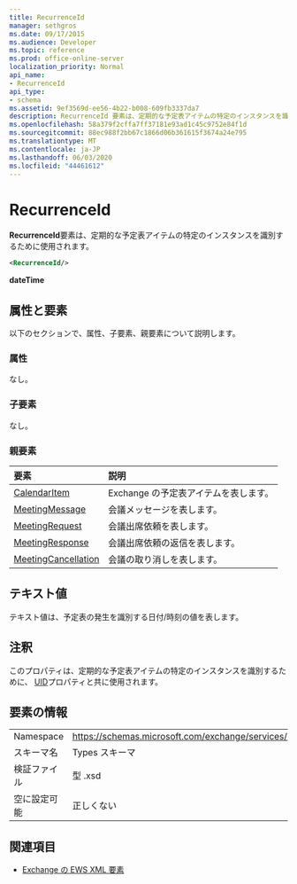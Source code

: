 ```yaml
---
title: RecurrenceId
manager: sethgros
ms.date: 09/17/2015
ms.audience: Developer
ms.topic: reference
ms.prod: office-online-server
localization_priority: Normal
api_name:
- RecurrenceId
api_type:
- schema
ms.assetid: 9ef3569d-ee56-4b22-b008-609fb3337da7
description: RecurrenceId 要素は、定期的な予定表アイテムの特定のインスタンスを識別するために使用されます。
ms.openlocfilehash: 58a379f2cffa7ff37181e93ad1c45c9752e84f1d
ms.sourcegitcommit: 88ec988f2bb67c1866d06b361615f3674a24e795
ms.translationtype: MT
ms.contentlocale: ja-JP
ms.lasthandoff: 06/03/2020
ms.locfileid: "44461612"
---
```

# <a name="recurrenceid"></a>RecurrenceId

**RecurrenceId**要素は、定期的な予定表アイテムの特定のインスタンスを識別するために使用されます。 
  
```xml
<RecurrenceId/>
```

 **dateTime**
## <a name="attributes-and-elements"></a>属性と要素

以下のセクションで、属性、子要素、親要素について説明します。
  
### <a name="attributes"></a>属性

なし。
  
### <a name="child-elements"></a>子要素

なし。
  
### <a name="parent-elements"></a>親要素

|**要素**|**説明**|
|:-----|:-----|
|[CalendarItem](calendaritem.md) <br/> |Exchange の予定表アイテムを表します。  <br/> |
|[MeetingMessage](meetingmessage.md) <br/> |会議メッセージを表します。  <br/> |
|[MeetingRequest](meetingrequest.md) <br/> |会議出席依頼を表します。  <br/> |
|[MeetingResponse](meetingresponse.md) <br/> |会議出席依頼の返信を表します。  <br/> |
|[MeetingCancellation](meetingcancellation.md) <br/> |会議の取り消しを表します。  <br/> |
   
## <a name="text-value"></a>テキスト値

テキスト値は、予定表の発生を識別する日付/時刻の値を表します。
  
## <a name="remarks"></a>注釈

このプロパティは、定期的な予定表アイテムの特定のインスタンスを識別するために、 [UID](uid.md)プロパティと共に使用されます。 
  
## <a name="element-information"></a>要素の情報

|||
|:-----|:-----|
|Namespace  <br/> |https://schemas.microsoft.com/exchange/services/2006/types  <br/> |
|スキーマ名  <br/> |Types スキーマ  <br/> |
|検証ファイル  <br/> |型 .xsd  <br/> |
|空に設定可能  <br/> |正しくない  <br/> |
   
## <a name="see-also"></a>関連項目



- [Exchange の EWS XML 要素](ews-xml-elements-in-exchange.md)

